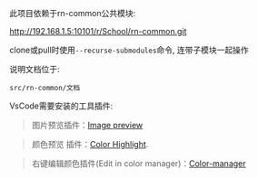 此项目依赖于rn-common公共模块:

http://192.168.1.5:10101/r/School/rn-common.git

clone或pull时使用`--recurse-submodules`命令, 连带子模块一起操作

说明文档位于:

```
src/rn-common/文档
```


VsCode需要安装的工具插件:

> 图片预览插件：[Image preview](https://marketplace.visualstudio.com/items?itemName=kisstkondoros.vscode-gutter-preview)

>颜色预览 插件：[Color Highlight](https://marketplace.visualstudio.com/items?itemName=naumovs.color-highlight). 

>右键编辑颜色插件(Edit in color manager)：[Color-manager](https://marketplace.visualstudio.com/items?itemName=RoyAction.color-manager)

